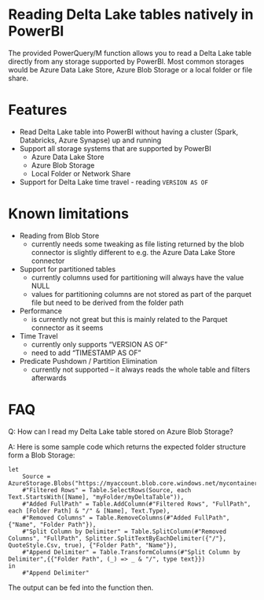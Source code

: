 # Reading Delta Lake tables natively in PowerBI
The provided PowerQuery/M function allows you to read a Delta Lake table directly from any storage supported by PowerBI. Most common storages would be Azure Data Lake Store, Azure Blob Storage or a local folder or file share.

# Features
- Read Delta Lake table into PowerBI without having a cluster (Spark, Databricks, Azure Synapse) up and running
- Support all storage systems that are supported by PowerBI
    - Azure Data Lake Store
    - Azure Blob Storage
    - Local Folder or Network Share
- Support for Delta Lake time travel - reading `VERSION AS OF`

# Known limitations
- Reading from Blob Store
    - currently needs some tweaking as file listing returned by  the blob connector is slightly different to e.g. the Azure Data Lake Store connector
- Support for partitioned tables
   - currently columns used for partitioning will always have the value NULL
   - values for partitioning columns are not stored as part of the parquet file but need to be derived from the folder path
- Performance
   - is currently not great but this is mainly related to the Parquet connector as it seems
- Time Travel
   - currently only supports “VERSION AS OF”
   - need to add “TIMESTAMP AS OF”
- Predicate Pushdown / Partition Elimination
   - currently not supported – it always reads the whole table and filters afterwards


# FAQ

Q: How can I read my Delta Lake table stored on Azure Blob Storage?

A: Here is some sample code which returns the expected folder structure form a Blob Storage:
```
let
    Source = AzureStorage.Blobs("https://myaccount.blob.core.windows.net/mycontainer"),
    #"Filtered Rows" = Table.SelectRows(Source, each Text.StartsWith([Name], "myFolder/myDeltaTable")),
    #"Added FullPath" = Table.AddColumn(#"Filtered Rows", "FullPath", each [Folder Path] & "/" & [Name], Text.Type),
    #"Removed Columns" = Table.RemoveColumns(#"Added FullPath",{"Name", "Folder Path"}),
    #"Split Column by Delimiter" = Table.SplitColumn(#"Removed Columns", "FullPath", Splitter.SplitTextByEachDelimiter({"/"}, QuoteStyle.Csv, true), {"Folder Path", "Name"}),
    #"Append Delimiter" = Table.TransformColumns(#"Split Column by Delimiter",{{"Folder Path", (_) => _ & "/", type text}})
in
    #"Append Delimiter"
```
The output can be fed into the function then.